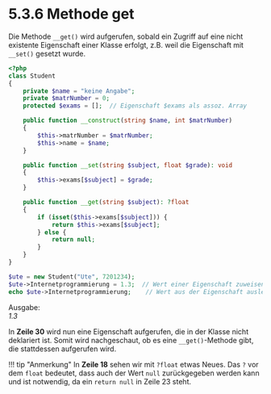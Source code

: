 # 5.3.6 Methode get

Die Methode `__get()` wird aufgerufen, sobald ein Zugriff auf eine nicht existente Eigenschaft einer Klasse erfolgt, z.B. weil die Eigenschaft mit `__set()` gesetzt wurde.

```php linenums="1"
<?php
class Student
{
    private $name = "keine Angabe";
    private $matrNumber = 0;      
    protected $exams = [];  // Eigenschaft $exams als assoz. Array

    public function __construct(string $name, int $matrNumber)
    {
        $this->matrNumber = $matrNumber;
        $this->name = $name;
    }

    public function __set(string $subject, float $grade): void
    {
        $this->exams[$subject] = $grade;
    }

    public function __get(string $subject): ?float
    {
        if (isset($this->exams[$subject])) {
            return $this->exams[$subject];
        } else {
            return null;
        }
    }
}

$ute = new Student("Ute", 7201234);
$ute->Internetprogrammierung = 1.3;  // Wert einer Eigenschaft zuweisen
echo $ute->Internetprogrammierung;    // Wert aus der Eigenschaft auslesen
```

Ausgabe:<br>
*1.3*

In **Zeile 30** wird nun eine Eigenschaft aufgerufen, die in der Klasse nicht deklariert ist. Somit wird nachgeschaut, ob es eine `__get()`-Methode gibt, die stattdessen aufgerufen wird.

!!! tip "Anmerkung"
    In **Zeile 18** sehen wir mit `?float` etwas Neues. Das `?` vor dem `float` bedeutet, dass auch der Wert `null` zurückgegeben werden kann und ist notwendig, da ein `return null` in Zeile 23 steht.
